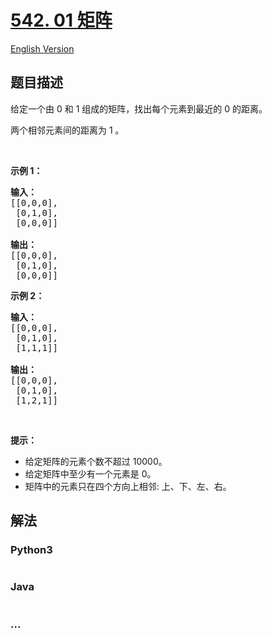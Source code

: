 # [542. 01 矩阵](https://leetcode-cn.com/problems/01-matrix)

[English Version](https://github.com/yanglr/leetcode-ac/blob/master/assets/0500-0599/0542.01%20Matrix/README_EN.md)

## 题目描述

<!-- 这里写题目描述 -->

<p>给定一个由 0 和 1 组成的矩阵，找出每个元素到最近的 0 的距离。</p>

<p>两个相邻元素间的距离为 1 。</p>

<p> </p>

<p><b>示例 1：</b></p>

<pre>
<strong>输入：</strong>
[[0,0,0],
 [0,1,0],
 [0,0,0]]

<strong>输出：</strong>
[[0,0,0],
 [0,1,0],
 [0,0,0]]
</pre>

<p><b>示例 2：</b></p>

<pre>
<b>输入：</b>
[[0,0,0],
 [0,1,0],
 [1,1,1]]

<strong>输出：</strong>
[[0,0,0],
 [0,1,0],
 [1,2,1]]
</pre>

<p> </p>

<p><strong>提示：</strong></p>

<ul>
	<li>给定矩阵的元素个数不超过 10000。</li>
	<li>给定矩阵中至少有一个元素是 0。</li>
	<li>矩阵中的元素只在四个方向上相邻: 上、下、左、右。</li>
</ul>


## 解法

<!-- 这里可写通用的实现逻辑 -->

<!-- tabs:start -->

### **Python3**

<!-- 这里可写当前语言的特殊实现逻辑 -->

```python

```

### **Java**

<!-- 这里可写当前语言的特殊实现逻辑 -->

```java

```

### **...**

```

```

<!-- tabs:end -->
